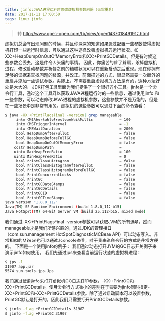 ```yaml
---
title: jinfo:JAVA进程运行时修改虚拟机参数利器（无需重启）
date: 2017-11-11 17:00:50
tags: linux jinfo
---
```

> 转 http://www.open-open.com/lib/view/open1437018491912.html

虚拟机总会有出现问题的时候，并且你深深的知道如果通过配置一些参数使得虚拟机打印一些运行时信息，可以通过这种途径改善虚拟机的运行状况。如 XX:+HeapDumpOnOutOfMemoryError和XX:+PrintGCDetails。但是有时候这些参数会丢失，这是件令人头痛的事情。
因此，你痛苦的耸了耸肩，杀掉虚拟机进程，修改启动参数并祈祷之前的糟糕状况可以在重新启动之后重现。现在你拥有足够的证据来查找问题的根源，并改正。前面描述的方式，很显然需要一次额外的重启并添加一些调试参数。实际上，不需要重启虚拟机的方法是有的，这种方法好处是大大的。
JDK打包工具里面为我们提供了一个很好的小工具。jinfo是一个命令行工具，通过这个工具可以获取JAVA进程运行时的一些信息，通过使用jinfo 和一些参数，可以动态修改JAVA进程的虚拟机参数，这些参数并不是万能的，但是在一些场景中是非常有用的。虚拟机的这些参数可以通过下面的命令查看：
```bash
$ java -XX:+PrintFlagsFinal -version| grep manageable
     intx CMSAbortablePrecleanWaitMillis            = 100                                 {manageable}
     intx CMSTriggerInterval                        = -1                                  {manageable}
     intx CMSWaitDuration                           = 2000                                {manageable}
     bool HeapDumpAfterFullGC                       = false                               {manageable}
     bool HeapDumpBeforeFullGC                      = false                               {manageable}
     bool HeapDumpOnOutOfMemoryError                = false                               {manageable}
    ccstr HeapDumpPath                              =                                     {manageable}
    uintx MaxHeapFreeRatio                          = 100                                 {manageable}
    uintx MinHeapFreeRatio                          = 0                                   {manageable}
     bool PrintClassHistogram                       = false                               {manageable}
     bool PrintClassHistogramAfterFullGC            = false                               {manageable}
     bool PrintClassHistogramBeforeFullGC           = false                               {manageable}
     bool PrintConcurrentLocks                      = false                               {manageable}
     bool PrintGC                                   = false                               {manageable}
     bool PrintGCDateStamps                         = false                               {manageable}
     bool PrintGCDetails                            = false                               {manageable}
     bool PrintGCID                                 = false                               {manageable}
     bool PrintGCTimeStamps                         = false                               {manageable}
java version "1.8.0_112"
Java(TM) SE Runtime Environment (build 1.8.0_112-b15)
Java HotSpot(TM) 64-Bit Server VM (build 25.112-b15, mixed mode)
```
我们通过-XX:+PrintFlagsFinal -version参数可以获取JVM的所有选项，然而manageable才是我们所感兴趣的，通过JDK的管理接口（com.sun.management.HotSpotDiagnosticMCBean API）可以动态写入。非常相似的MBean也可以通过Jconsole查看，对于我来说命令行的方式是非常方便的。
下面是一个使用jinfo的例子：
我们通过动态打开JVM的GC日志开关例子来演示jinfo如何使用。
我们先通过jps来查看当前运行状态的虚拟机进程：
```bash
$ jps -l
31907 app.jar
5574 sun.tools.jps.Jps
```
我们通过使用jinfo来打开虚拟机GC日志打印参数，-XX:+PrintGC和-XX:+PrintGCDetails。使用命令行方式微小的差别在于需要为jinfo同时指定-XX:+PrintGC和-XX:+PrintGCDetails参数。除了通过启动脚本可以设置参数，PrintGC默认是打开的，因此我们只需要打开PrintGCDetails参数。
```bash
$ jinfo -flag +PrintGCDDetails 31907
$ jinfo -flag +PrintGC 31907
```
